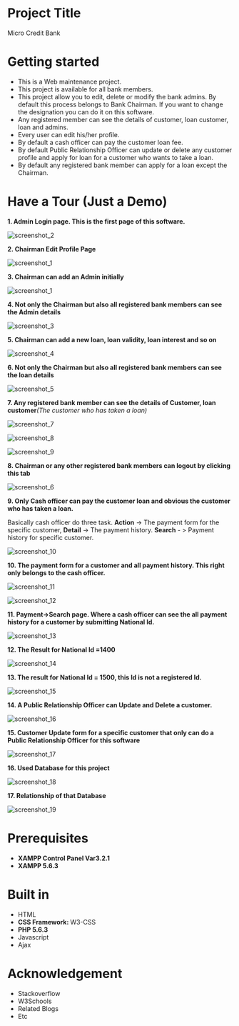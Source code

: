 # Project Title
Micro Credit Bank

# Getting started
<ul> 
  <li> This is a Web maintenance project. </li>
  <li> This project is available for all bank members. </li>
  <li> This project allow you to edit, delete or modify the bank admins. By default this process belongs to Bank Chairman. If you want to change the designation you can do it on this software. </li>
  <li> Any registered member can see the details of customer, loan customer, loan and admins. </li>
  <li> Every user can edit his/her profile. </li>
  <li> By default a cash officer can pay the customer loan fee. </li>
  <li> By default Public Relationship Officer can update or delete any customer profile and apply for loan for a customer who wants to take a loan. </li>
  <li> By default any registered bank member can apply for a loan except the Chairman. </li>
  
</ul>

# Have a Tour (Just a Demo)

<b> 1. </b> **Admin Login page. This is the first page of this software.**

![screenshot_2](https://user-images.githubusercontent.com/13948564/39465836-6926fb96-4d47-11e8-9c50-82dba24a51e3.jpg)

<b> 2. </b> **Chairman Edit Profile Page**

![screenshot_1](https://user-images.githubusercontent.com/13948564/39465603-0bb13720-4d46-11e8-8092-7b83db903c09.png)

<b> 3. </b> **Chairman can add an Admin initially**

![screenshot_1](https://user-images.githubusercontent.com/13948564/39466181-6f6881c6-4d49-11e8-8eb5-b0fe54689837.jpg)

<b> 4. </b> **Not only the Chairman but also all registered bank members can see the Admin details**

![screenshot_3](https://user-images.githubusercontent.com/13948564/39466157-3e258d70-4d49-11e8-891f-76bb6be2fcb2.jpg)

<b> 5. </b> **Chairman can add a new loan, loan validity, loan interest and so on**

![screenshot_4](https://user-images.githubusercontent.com/13948564/39466230-aef2068c-4d49-11e8-923d-8c5e8f04eb73.jpg)

<b> 6. </b>  **Not only the Chairman but also all registered bank members can see the loan details**

![screenshot_5](https://user-images.githubusercontent.com/13948564/39466282-f026c84a-4d49-11e8-8280-6aec5fda07b0.jpg)

<b> 7. </b> **Any registered bank member can see the details of Customer, loan customer**_(The customer who has taken a loan)_

![screenshot_7](https://user-images.githubusercontent.com/13948564/39466491-2917b4ec-4d4b-11e8-9ee6-39c66f127533.jpg)

![screenshot_8](https://user-images.githubusercontent.com/13948564/39466494-2dcdf168-4d4b-11e8-9b6e-839cdbac2cc0.jpg)

![screenshot_9](https://user-images.githubusercontent.com/13948564/39466497-30be224e-4d4b-11e8-8974-8e5d204b5073.jpg)

<b> 8. </b> **Chairman or any other registered bank members can logout by clicking this tab**

![screenshot_6](https://user-images.githubusercontent.com/13948564/39466351-3b242efa-4d4a-11e8-8126-1fc081af45aa.jpg)

<b> 9. </b> **Only Cash officer can pay the customer loan and obvious the customer who has taken a loan.**

Basically cash officer do three task. **Action** -> The payment form for the specific customer, **Detail** -> The payment history. **Search** - > Payment history for specific customer.

![screenshot_10](https://user-images.githubusercontent.com/13948564/39466627-c0600a16-4d4b-11e8-8fee-915abc1c919b.jpg)

<b> 10. </b> **The payment form for a customer and all payment history. This right only belongs to the cash officer.** 

![screenshot_11](https://user-images.githubusercontent.com/13948564/39466777-71d4d0ec-4d4c-11e8-8266-eb97006e4e4d.jpg)

![screenshot_12](https://user-images.githubusercontent.com/13948564/39466801-8bfe39cc-4d4c-11e8-85a1-dcdb3028a5e5.jpg)

<b> 11. </b> **Payment->Search page. Where a cash officer can see the all payment history for a customer by submitting National Id.**

![screenshot_13](https://user-images.githubusercontent.com/13948564/39466864-dcb1a8b8-4d4c-11e8-97dc-1e5aa8ee6873.jpg)

<b> 12. </b> **The Result for National Id =1400**

![screenshot_14](https://user-images.githubusercontent.com/13948564/39466884-f65f4cb6-4d4c-11e8-8f28-05091ca35bde.jpg)

<b> 13. </b> **The result for National Id = 1500, this Id is not a registered Id.**

![screenshot_15](https://user-images.githubusercontent.com/13948564/39466922-24d5656c-4d4d-11e8-928c-9850d6ea92de.jpg)

<b> 14. </b> **A Public Relationship Officer can **Update** and **Delete** a customer.**

![screenshot_16](https://user-images.githubusercontent.com/13948564/39467063-e9db9160-4d4d-11e8-9ad3-0436c3d0eeb2.jpg)

<b> 15. </b> **Customer Update form for a specific customer that only can do a Public Relationship Officer for this software** 

![screenshot_17](https://user-images.githubusercontent.com/13948564/39467159-5c807cb2-4d4e-11e8-980e-c214ab08e421.jpg)

<b> 16. </b> **Used Database for this project**

![screenshot_18](https://user-images.githubusercontent.com/13948564/39467239-e2778356-4d4e-11e8-98a2-be991460e538.jpg)


<b> 17. </b> **Relationship of that Database**

![screenshot_19](https://user-images.githubusercontent.com/13948564/39467263-07dec0f0-4d4f-11e8-82fe-a91dcbf1a741.jpg)


# Prerequisites

<ul> 
  
  <li> <strong> XAMPP Control Panel Var3.2.1 </strong> </li>
  <li> <strong> XAMPP 5.6.3 </strong> </li>
  
</ul> 

# Built in

<ul> 
  
  <li> HTML </li>
  <li> <strong> CSS Framework: </strong> W3-CSS </li> 
  <li> <strong> PHP 5.6.3 </strong> </li>
  <li> Javascript </li>
  <li> Ajax </li>
  
</ul>

# Acknowledgement

<ul> 
  <li> Stackoverflow </li>
  <li> W3Schools </li>
  <li> Related Blogs </li>
  <li> Etc </li>

</ul>

